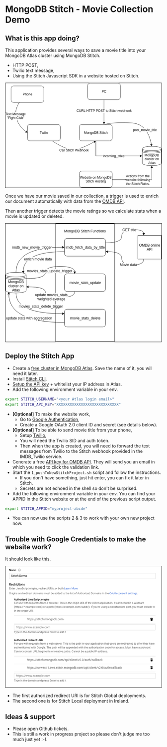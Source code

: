 # MongoDB Stitch - Movie Collection Demo

## What is this app doing?

This application provides several ways to save a movie title into your MongoDB Atlas cluster using MongoDB Stitch. 
  - HTTP POST,
  - Twilio text message,
  - Using the Stitch Javascript SDK in a website hosted on Stitch.
  
![Google configuration](images/movie.png)

Once we have our movie saved in our collection, a trigger is used to enrich our document automatically with data from the [OMDB API](http://www.omdbapi.com/).

Then another trigger detects the movie ratings so we calculate stats when a movie is updated or deleted.

![Google configuration](images/triggers.png)

## Deploy the Stitch App

* Create a [free cluster in MongoDB Atlas](https://docs.mongodb.com/manual/tutorial/atlas-free-tier-setup/). Save the name of it, you will need it later.
* Install [Stitch CLI](https://docs.mongodb.com/stitch/import-export/stitch-cli-reference/).
* [Setup the API key](https://docs.atlas.mongodb.com/configure-api-access/) + whitelist your IP address in Atlas.
* Add the following environment variable in your env.

```sh
export STITCH_USERNAME="<your Atlas login email>"
export STITCH_API_KEY="XXXXXXXXXXXXXXXXXXXXXXXXXXXX"
```

* **[Optional]** To make the website work,
  * Go to [Google Authentication](https://console.developers.google.com/apis/credentials),
  * Create a Google OAuth 2.0 client ID and secret (see details below).
* **[Optional]** To be able to send movie title from your phone,
  * Setup [Twilio](https://www.twilio.com/console/sms/services),
   * You will need the Twilio SID and auth token.
   * Then when the app is created, you will need to forward the text messages from Twilio to the Stitch webhook provided in the IMDB_Twilio service.
* Generate a free [API key for OMDB API](http://www.omdbapi.com/apikey.aspx). They will send you an email in which you need to click the validation link.
* Start the `1_pushToNewStitchProject.sh` script and follow the instructions. 
  * If you don't have something, just hit enter, you can fix it later in Stitch.
  * Secrets are not echoed in the shell so don't be surprised.
* Add the following environment variable in your env. You can find your APPID in the Stitch website or at the end of the previous script output.

```sh
export STITCH_APPID="myproject-abcde"
```

* You can now use the scripts 2 & 3 to work with your own new project now.
 
## Trouble with Google Credentials to make the website work?

It should look like this.

![Google configuration](images/google.png)

- The first authorized redirect URI is for Stitch Global deployments.
- The second one is for Stitch Local deployment in Ireland.
 

## Ideas & support

 * Please open Github tickets.
 * This is still a work in progress project so please don't judge me too much just yet :-).
